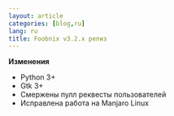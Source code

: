```yaml
---
layout: article
categories: [blog,ru]
lang: ru
title: Foobnix v3.2.x релиз
---
```

**Изменения**

* Python 3+
* Gtk 3+
* Cмержены пулл реквесты пользователей
* Исправлена работа на Manjaro Linux
